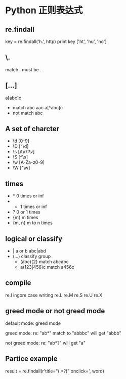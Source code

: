 # Python 正则表达式

## re.findall

key = re.findall('h.', http)
print key
['ht', 'hu', 'ho']

## \\.
match . must be \.

## [...]
a[abc]c
- match abc aac
a[\^abc]c
- not match abc

## A set of charcter
- \\d [0-9]
- \\D [\^\d]
- \\s [<space>\t\r\f\v]
- \\S [\^\s]
- \\w [A-Za-z0-9]
- \\W [\^\w]

## times
- \*  0 times or inf
- +   1 times or inf
- ?   0 or 1 times
- {m} m times
- {m, n}  m to n times

## logical or classify
- |   a or b abc|abd
- (...)  classify group
	- (abc){2} match abcabc
	- a(123|456)c match a456c

## compile
re.I   ingore case writing
re.L
re.M
re.S
re.U
re.X

## greed mode or not greed mode
default mode: greed mode

greed mode:
re: "ab*" match to "abbbc"
	will get "abbb"

not greed mode:
re: "ab*?"
	will get "a"

## Partice example
result = re.findall(r'title="(.*?)" onclick=', word)
